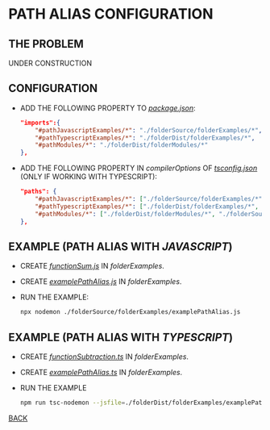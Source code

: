 # PATH ALIAS CONFIGURATION

## THE PROBLEM

UNDER CONSTRUCTION

## CONFIGURATION

* ADD THE FOLLOWING PROPERTY TO [_package.json_](../package.json):

  ```json
  "imports":{
      "#pathJavascriptExamples/*": "./folderSource/folderExamples/*",
      "#pathTypescriptExamples/*": "./folderDist/folderExamples/*",
      "#pathModules/*": "./folderDist/folderModules/*"
  },
  ```

* ADD THE FOLLOWING PROPERTY IN _compilerOptions_ OF [_tsconfig.json_](../tsconfig.json) (ONLY IF WORKING WITH TYPESCRIPT):

  ```json
  "paths": {
      "#pathJavascriptExamples/*": ["./folderSource/folderExamples/*"],
      "#pathTypescriptExamples/*": ["./folderDist/folderExamples/*", "./folderSource/folderExamples/*"],
      "#pathModules/*": ["./folderDist/folderModules/*", "./folderSource/folderModules/*"]
  },
  ```

## EXAMPLE (PATH ALIAS WITH _JAVASCRIPT_)

* CREATE [_functionSum.js_](../../folderSource/folderExamples/functionSum.js) IN _folderExamples_.
* CREATE [_examplePathAlias.js_](../../folderSource/folderExamples/examplePathAlias.js) IN _folderExamples_.
* RUN THE EXAMPLE:
  
  ```bash
  npx nodemon ./folderSource/folderExamples/examplePathAlias.js
  ```

## EXAMPLE (PATH ALIAS WITH _TYPESCRIPT_)

* CREATE [_functionSubtraction.ts_](../../folderSource/folderExamples/functionSubtraction.ts) IN _folderExamples_.
* CREATE [_examplePathAlias.ts_](../../folderSource/folderExamples/examplePathAlias.ts) IN _folderExamples_.
* RUN THE EXAMPLE
  
  ```bash
  npm run tsc-nodemon --jsfile=./folderDist/folderExamples/examplePathAlias.js
  ```

[BACK](./fileProjectCreation.md)
